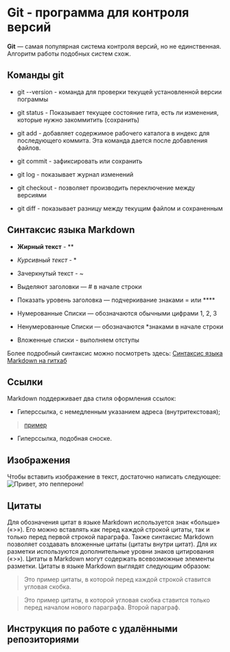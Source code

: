# Git - программа для контроля версий # 

**Git** — самая популярная система контроля версий, но не единственная. Алгоритм работы подобных систем схож.

## Команды git

* git --version  - команда для проверки текущей установленной версии пограммы

* git status - Показывает текущее состояние гита, есть ли изменения, которые нужно закоммитить (сохранить)

* git add - добавляет содержимое рабочего каталога в индекс для последующего коммита. Эта команда дается после добавления файлов. 

* git commit - зафиксировать или сохранить

* git log - показывает журнал изменений 

* git checkout - позволяет производить переключение между версиями

* git diff - показывает разницу между текущим файлом и сохраненным 

## Синтаксис языка Markdown 
*  **Жирный текст** - **
* *Курсивный текст* - *
* Зачеркнутый текст - ~
* Выделяют заголовки — # в начале строки

* Показать уровень заголовка — подчеркивание знаками = или ****

* Нумерованные Списки — обозначаются обычными цифрами 1, 2, 3
* Ненумерованные Списки — обозначаются *знаками в начале строки
* Вложенные списки - выполняем отступы 


Более подробный синтаксис можно посмотреть здесь: 
[Синтаксис языка Markdown на гитхаб](https://gist.github.com/Jekins/2bf2d0638163f1294637)

## Ссылки

Markdown поддерживает два стиля оформления ссылок:

* Гиперссылка, с немедленным указанием адреса (внутритекстовая); 
>[пример](http://example.com/ "Необязательная подсказка")

* Гиперссылка, подобная сноске.

## Изображения 

Чтобы вставить изображение в текст, достаточно написать следующее:
![Привет, это пепперони!](IMG_9382.jpeg)

## Цитаты 

Для обозначения цитат в языке Markdown используется знак «больше» («>»). Его можно вставлять как перед каждой строкой цитаты, так и только перед первой строкой параграфа. Также синтаксис Markdown позволяет создавать вложенные цитаты (цитаты внутри цитат). Для их разметки используются дополнительные уровни знаков цитирования («>»). Цитаты в Markdown могут содержать всевозможные элементы разметки. Цитаты в языке Markdown выглядят следующим образом:

>Это пример цитаты,
>в которой перед каждой строкой
>ставится угловая скобка.

>Это пример цитаты,
в которой угловая скобка
ставится только перед началом нового параграфа.
>Второй параграф.

## Инструкция по работе с удалёнными репозиториями


